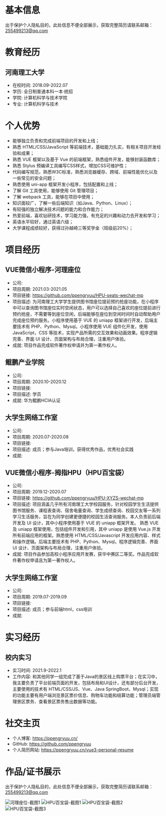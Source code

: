 # 基本信息

出于保护个人隐私目的，此处信息不便全部展示，获取完整简历请联系邮箱：255499213@qq.com

# 教育经历

## 河南理工大学

- 在校时间: 2018.09-2022.07
- 学历: 全日制普通本科一本·统招
- 学院: 计算机科学与技术学院
- 专业: 计算机科学与技术

# 个人优势

- 能够独立负责和完成前端项目的开发和上线；
- 熟悉 HTML/CSS/JavaScript 等前端技术，基础能力扎实，有相关项目开发经验和成果；
- 熟悉 VUE 框架以及基于 Vue 的前端框架，熟悉组件开发，能够封装函数库；
- 熟悉 Stylus 预编译工具编写CSS样式，增加CSS可维护性；
- 代码编写规范，熟悉W3C标准，熟悉浏览器缓存、跨域、前端性能优化以及一些常见的安全问题；
- 熟悉使用 uni-app 框架开发小程序，包括配置和上线；
- 了解 Git 工具使用，能够使用 Git 管理项目；
- 了解 webpack 工具，能够在项目中使用；
- 知识面较广，了解一些后端知识（如Java、Python、Linux）；
- 有较强的独立解决技术问题的能力和合作能力；
- 热爱前端，喜欢钻研技术，学习能力强，有充足的兴趣和动力去开发和学习；
- 英语水平较好，通过英语六级；
- 大学课程成绩较好，获得过孙越崎三等奖学金（班级前20%）；

# 项目经历

## VUE微信小程序-河理座位

- 公司: 
- 项目周期: 2021.03-2021.05
- 项目链接: https://github.com/ppengryuu/HPU-seats-wechat-mp
- 项目描述: 为河南理工大学学生提供图书馆座位提前预约抢座功能，在小程序中可以查询图书馆座位实时空闲状态，用户可以选择自己喜欢的座位提前进行预约抢座，不需要等到座位空闲，后端能够在座位到空闲时间时自动帮助用户完成座位预约服务。小程序使用基于 VUE 的 uniapp 框架进行开发，后端主要技术有 PHP、Python、Mysql。小程序使用 VUE 组件化开发，使用 JavaScript，CSS 等技术，实现产品所需的交互效果和动画效果。程序逻辑完善、界面 UI 设计、页面架构与布局合理，注重用户体验。
- 成就: 项目作品完成软件著作权申请并为第一著作权人。

## 鲲鹏产业学院

- 公司: 
- 项目周期: 2020.10-2020.12
- 项目链接: 
- 项目描述: 学员
- 成就: 华为鲲鹏HCIA认证

## 大学生网络工作室

- 公司: 
- 项目周期: 2020.07-2020.08
- 项目链接: 
- 项目描述: 成员；参与Java培训，获得优秀作品，优秀社会实践
- 成就: 

## VUE微信小程序-拇指HPU（HPU百宝袋）

- 公司: 
- 项目周期: 2019.12-2020.07
- 项目链接: https://github.com/ppengryuu/HPU-XYZS-wechat-mp
- 项目描述: 项目涵盖几乎所有河南理工大学校园服务，针对校园学生生活提供图书馆服务、课程表查询、宿舍电量查询、学生成绩查询、校园交友等一系列学习生活服务，旨在为同学创建更便捷的校园生活查询服务。本人负责前后端开发及 UI 设计，其中小程序使用基于 VUE 的 uniapp 框架开发。 熟悉 VUE 及 uniapp 框架使用，包括组件开发和引用，其中 uniapp 是使用 Vue.js 开发所有前端应用的框架。熟悉使用 HTML/CSS/Javascript 开发应用内容、样式和操作逻辑。后端主要技术有 PHP、Python、Mysql。程序逻辑完善、界面 UI 设计、页面架构与布局合理，注重用户体验。
- 成就: 项目作品参加高校小程序应用开发赛，获华中赛区二等奖。作品完成软件著作权申请且为第一著作权人。

## 大学生网络工作室

- 公司: 
- 项目周期: 2019.07-2019.09
- 项目链接: 
- 项目描述: 成员；参与前端html，css培训
- 成就: 

# 实习经历

## 校内实习

- 实习时间: 2021.9-2022.1
- 工作内容: 和其他同学一组完成了基于Java的景区线上购票平台；在实习中，我主要负责了平台前端页面的开发，包括布局和UI设计，还有部分后台开发，主要使用的技术有 HTML/CSS/JS、Vue、Java SpringBoot、Mysql；实现的功能主要有用户端浏览景区票价信息、购物车功能和结算功能；管理员端管理景区票务、查看景区票务售出数据等功能。

# 社交主页

- 个人博客: https://ppengryuu.cn/
- GitHub: https://github.com/ppengryuu
- 个人简历网站: https://ppengryuu.cn/vue3-personal-resume

# 作品/证书展示

出于保护个人隐私目的，此处信息不便全部展示，获取完整简历请联系邮箱：255499213@qq.com

![河理座位-截图1](markdown/images/4.png)
![HPU百宝袋-截图1](markdown/images/6.png)
![HPU百宝袋-截图2](markdown/images/7.png)
![HPU百宝袋-截图3](markdown/images/8.png)
